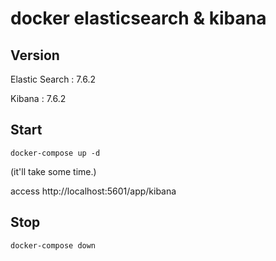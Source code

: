 # docker elasticsearch & kibana

## Version 

Elastic Search : 7.6.2

Kibana : 7.6.2


## Start

~~~
docker-compose up -d
~~~

(it'll take some time.)

access http://localhost:5601/app/kibana


## Stop

~~~
docker-compose down
~~~

